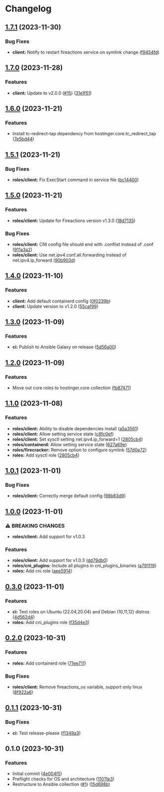 # Changelog

## [1.7.1](https://github.com/hostinger/ansible-collection-fireactions/compare/v1.7.0...v1.7.1) (2023-11-30)


### Bug Fixes

* **client:** Notify to restart fireactions service on symlink change ([f9454fd](https://github.com/hostinger/ansible-collection-fireactions/commit/f9454fd715b7a4088ca8409e39eb344ee7325cac))

## [1.7.0](https://github.com/hostinger/ansible-collection-fireactions/compare/v1.6.0...v1.7.0) (2023-11-28)


### Features

* **client:** Update to v2.0.0 ([#15](https://github.com/hostinger/ansible-collection-fireactions/issues/15)) ([31e1f51](https://github.com/hostinger/ansible-collection-fireactions/commit/31e1f5149881e3adbe2e263e79c0340c2b5699ba))

## [1.6.0](https://github.com/hostinger/ansible-collection-fireactions/compare/v1.5.1...v1.6.0) (2023-11-21)


### Features

* Install tc-redirect-tap dependency from hostinger.core.tc_redirect_tap ([7e5bd44](https://github.com/hostinger/ansible-collection-fireactions/commit/7e5bd44b765bcc34f45fa85222cb110729911180))

## [1.5.1](https://github.com/hostinger/ansible-collection-fireactions/compare/v1.5.0...v1.5.1) (2023-11-21)


### Bug Fixes

* **roles/client:** Fix ExecStart command in service file ([bc14400](https://github.com/hostinger/ansible-collection-fireactions/commit/bc14400283dae5e7200fc112c96ebb84acb479f3))

## [1.5.0](https://github.com/hostinger/ansible-collection-fireactions/compare/v1.4.0...v1.5.0) (2023-11-21)


### Features

* **roles/client:** Update for Fireactions version v1.3.0 ([18d7135](https://github.com/hostinger/ansible-collection-fireactions/commit/18d7135c162c3b617741f8dcfa33ad2c0c95465f))


### Bug Fixes

* **roles/client:** CNI config file should end with .conflist instead of .conf ([911a3a2](https://github.com/hostinger/ansible-collection-fireactions/commit/911a3a2174e0f81b656823780586943069f30789))
* **roles/client:** Use net.ipv4.conf.all.forwarding instead of net.ipv4.ip_forward ([90b903d](https://github.com/hostinger/ansible-collection-fireactions/commit/90b903d408fbfa65ad555fabb492f59c71a8125d))

## [1.4.0](https://github.com/hostinger/ansible-collection-fireactions/compare/v1.3.0...v1.4.0) (2023-11-10)


### Features

* **client:** Add default containerd config ([0f0239b](https://github.com/hostinger/ansible-collection-fireactions/commit/0f0239b4c9e9079d4d126c64276c0bf44e1dcf24))
* **client:** Update version to v1.2.0 ([55caf99](https://github.com/hostinger/ansible-collection-fireactions/commit/55caf99e84cafb819d3a5e60f7cc4c228031ec21))

## [1.3.0](https://github.com/hostinger/ansible-collection-fireactions/compare/v1.2.0...v1.3.0) (2023-11-09)


### Features

* **ci:** Publish to Ansible Galaxy on release ([5d56a00](https://github.com/hostinger/ansible-collection-fireactions/commit/5d56a002d626ae0c936ded4c9513161c8df45a04))

## [1.2.0](https://github.com/hostinger/ansible-collection-fireactions/compare/v1.1.0...v1.2.0) (2023-11-09)


### Features

* Move out core roles to hostinger.core collection ([fb87471](https://github.com/hostinger/ansible-collection-fireactions/commit/fb874715241af6beb912431cba6e0930fbfd5ee3))

## [1.1.0](https://github.com/hostinger/ansible-collection-fireactions/compare/v1.0.1...v1.1.0) (2023-11-08)


### Features

* **roles/client:** Ability to disable dependencies install ([a5a3561](https://github.com/hostinger/ansible-collection-fireactions/commit/a5a3561a1242c1e5142ceb4007f45e37a45cce61))
* **roles/client:** Allow setting service state ([c8fc0ef](https://github.com/hostinger/ansible-collection-fireactions/commit/c8fc0ef5041fb41d7dbe04dca49c9799b6a39e3d))
* **roles/client:** Set sysctl setting net.ipv4.ip_forward=1 ([2805cb4](https://github.com/hostinger/ansible-collection-fireactions/commit/2805cb46726e999f9c919618a355f999cd8a3e20))
* **roles/containerd:** Allow setting service state ([627a69e](https://github.com/hostinger/ansible-collection-fireactions/commit/627a69e24caa119c12eaf6b666cd64145b2c173f))
* **roles/firecracker:** Remove option to configure symlink ([57d0e72](https://github.com/hostinger/ansible-collection-fireactions/commit/57d0e7258d0ab39490ebb9de5f24753ca9fcb7dd))
* **roles:** Add sysctl role ([2805cb4](https://github.com/hostinger/ansible-collection-fireactions/commit/2805cb46726e999f9c919618a355f999cd8a3e20))

## [1.0.1](https://github.com/hostinger/ansible-collection-fireactions/compare/v1.0.0...v1.0.1) (2023-11-01)


### Bug Fixes

* **roles/client:** Correctly merge default config ([98b83d9](https://github.com/hostinger/ansible-collection-fireactions/commit/98b83d9a56983c6e291d3520d3b1c435d8d6ca6f))

## [1.0.0](https://github.com/hostinger/ansible-collection-fireactions/compare/v0.3.0...v1.0.0) (2023-11-01)


### ⚠ BREAKING CHANGES

* **roles/client:** Add support for v1.0.3

### Features

* **roles/client:** Add support for v1.0.3 ([dd79db0](https://github.com/hostinger/ansible-collection-fireactions/commit/dd79db0b87314de36a4d77a41ea822d6f54b0e7b))
* **roles/cni_plugins:** Include all plugins in cni_plugins_binaries ([a791119](https://github.com/hostinger/ansible-collection-fireactions/commit/a7911194b4eb7ebb231f69bbdb8576a11594f5a9))
* **roles:** Add cni role ([aee5914](https://github.com/hostinger/ansible-collection-fireactions/commit/aee591405edf2d3e8a7cc07375642fa1627914b8))

## [0.3.0](https://github.com/hostinger/ansible-collection-fireactions/compare/v0.2.0...v0.3.0) (2023-11-01)


### Features

* **ci:** Test roles on Ubuntu (22.04,20.04) and Debian (10,11,12) distros ([4d562d4](https://github.com/hostinger/ansible-collection-fireactions/commit/4d562d4bbd5ea66e5151caa097e6af590661a5d6))
* **roles:** Add cni_plugins role ([f35d4e3](https://github.com/hostinger/ansible-collection-fireactions/commit/f35d4e3a53cac1e7e292b6ff943d53bc84da8c31))

## [0.2.0](https://github.com/hostinger/ansible-collection-fireactions/compare/v0.1.1...v0.2.0) (2023-10-31)


### Features

* **roles:** Add containerd role ([71ee711](https://github.com/hostinger/ansible-collection-fireactions/commit/71ee7118f51875074ff790a99c460d3d16ce7ee4))


### Bug Fixes

* **roles/client:** Remove fireactions_os variable, support only linux ([8f922a6](https://github.com/hostinger/ansible-collection-fireactions/commit/8f922a60b5496697f603ab939563d2bb67f303dd))

## [0.1.1](https://github.com/hostinger/ansible-collection-fireactions/compare/v0.1.0...v0.1.1) (2023-10-31)


### Bug Fixes

* **ci:** Test release-please ([f1349a3](https://github.com/hostinger/ansible-collection-fireactions/commit/f1349a32923454ed371ea7087ce146ca58f21fe4))

## 0.1.0 (2023-10-31)


### Features

* Initial commit ([4e004f5](https://github.com/hostinger/ansible-collection-fireactions/commit/4e004f53420ca16be74b3f707610721467f97ef1))
* Preflight checks for OS and architecture ([11011e3](https://github.com/hostinger/ansible-collection-fireactions/commit/11011e3fa23f2e71ff79ae41fe89d61891e64a52))
* Restructure to Ansible collection ([#1](https://github.com/hostinger/ansible-collection-fireactions/issues/1)) ([15d698b](https://github.com/hostinger/ansible-collection-fireactions/commit/15d698b1ec3c74bc40375ee1ecc6847e29cf4c12))
